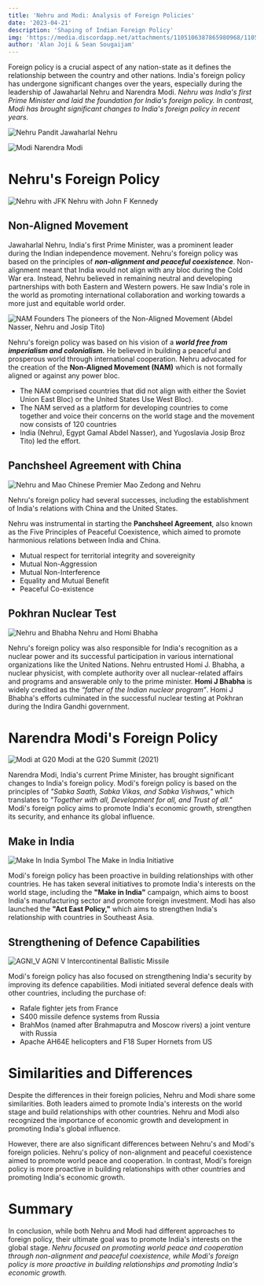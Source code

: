 ```yaml
---
title: 'Nehru and Modi: Analysis of Foreign Policies'
date: '2023-04-21'
description: 'Shaping of Indian Foreign Policy'
img: 'https://media.discordapp.net/attachments/1105106387865980968/1105167625912320111/cover.png?width=1366&height=908'
author: 'Alan Joji & Sean Sougaijam'
---
```


Foreign policy is a crucial aspect of any nation-state as it defines the relationship between the country and other nations. India's foreign policy has undergone significant changes over the years, especially during the leadership of Jawaharlal Nehru and Narendra Modi. _Nehru was India's first Prime Minister and laid the foundation for India's foreign policy. In contrast, Modi has brought significant changes to India's foreign policy in recent years._

![Nehru](https://media.discordapp.net/attachments/1105106387865980968/1105107071155843212/Yousuf-Karsh-Jawharlal-Nehru-1956-1560x1960.png)
Pandit Jawaharlal Nehru

![Modi](https://media.discordapp.net/attachments/1105106387865980968/1105115889482858577/modi-pti.png)
Narendra Modi

# Nehru's Foreign Policy

![Nehru with JFK](https://media.discordapp.net/attachments/1105106387865980968/1105106443339825262/John-F-Kennedy-Jawaharlal-Nehru.png)
Nehru with John F Kennedy

## Non-Aligned Movement

Jawaharlal Nehru, India's first Prime Minister, was a prominent leader during the Indian independence movement. Nehru's foreign policy was based on the principles of **_non-alignment and peaceful coexistence_**. Non-alignment meant that India would not align with any bloc during the Cold War era. Instead, Nehru believed in remaining neutral and developing partnerships with both Eastern and Western powers. He saw India's role in the world as promoting international collaboration and working towards a more just and equitable world order.

![NAM Founders](https://media.discordapp.net/attachments/1105106387865980968/1105121106026836048/4D308E38-131C-43BB-B7BA-868A83884AB6_w408_r1_s.png)
The pioneers of the Non-Aligned Movement (Abdel Nasser, Nehru and Josip Tito)

Nehru's foreign policy was based on his vision of a **_world free from imperialism and colonialism._** He believed in building a peaceful and prosperous world through international cooperation. Nehru advocated for the creation of the **Non-Aligned Movement (NAM)** which is not formally aligned or against any power bloc.

- The NAM comprised countries that did not align with either the Soviet Union East Bloc) or the United States Use West Bloc).
- The NAM served as a platform for developing countries to come together and voice their concerns on the world stage and the movement now consists of 120 countries
- India (Nehru), Egypt Gamal Abdel Nasser), and Yugoslavia Josip Broz Tito) led the effort.

## Panchsheel Agreement with China

![Nehru and Mao](https://media.discordapp.net/attachments/1105106387865980968/1105139278826180718/Mehru-Mao.png)
Chinese Premier Mao Zedong and Nehru

Nehru's foreign policy had several successes, including the establishment of India's relations with China and the United States.

Nehru was instrumental in starting the **Panchsheel Agreement**, also known as the Five Principles of Peaceful Coexistence, which aimed to promote harmonious relations between India and China.

- Mutual respect for territorial integrity and sovereignity
- Mutual Non-Aggression
- Mutual Non-Interference
- Equality and Mutual Benefit
- Peaceful Co-existence

## Pokhran Nuclear Test

![Nehru and Bhabha](https://media.discordapp.net/attachments/1105106387865980968/1105130980668350464/nationalherald2F2019-112Fe4e1502c-8022-435d-bcbc-b0bafaa9d6ff2Fnehru_with_dr_bhabha.png)
Nehru and Homi Bhabha

Nehru's foreign policy was also responsible for India's recognition as a nuclear power and its successful participation in various international organizations like the United Nations. Nehru entrusted Homi J. Bhabha, a nuclear physicist, with complete authority over all nuclear-related affairs and programs and answerable only to the prime minister. **Homi J Bhabha** is widely credited as the _“father of the Indian nuclear program”_. Homi J Bhabha's efforts culminated in the successful nuclear testing at Pokhran during the Indira Gandhi government.

# Narendra Modi's Foreign Policy

![Modi at G20](https://media.discordapp.net/attachments/1105106387865980968/1105141350090932234/modi_g20_summit_first_session_covid_fight_1635610509535_1635610509767.png?width=1614&height=908)
Modi at the G20 Summit (2021)

Narendra Modi, India's current Prime Minister, has brought significant changes to India's foreign policy. Modi's foreign policy is based on the principles of _"Sabka Saath, Sabka Vikas, and Sabka Vishwas,"_ which translates to _"Together with all, Development for all, and Trust of all."_ Modi's foreign policy aims to promote India's economic growth, strengthen its security, and enhance its global influence.

## Make in India

![Make In India Symbol](https://media.discordapp.net/attachments/1105106387865980968/1105136220989829260/make-in-india-scheme-sectors-projects-achievements.png)
The Make in India Initiative

Modi's foreign policy has been proactive in building relationships with other countries. He has taken several initiatives to promote India's interests on the world stage, including the **"Make in India"** campaign, which aims to boost India's manufacturing sector and promote foreign investment. Modi has also launched the **"Act East Policy,"** which aims to strengthen India's relationship with countries in Southeast Asia.

## Strengthening of Defence Capabilities

![AGNI_V](https://media.discordapp.net/attachments/1105106387865980968/1105141968427823125/agni-v-test-fired-8-things-about-indias-new-missile-that-can-strike-northern-part-of-china.png?width=1210&height=908)
AGNI V Intercontinental Ballistic Missile

Modi's foreign policy has also focused on strengthening India's security by improving its defence capabilities. Modi initiated several defence deals with other countries, including the purchase of:

- Rafale fighter jets from France
- S400 missile defence systems from Russia
- BrahMos (named after Brahmaputra and Moscow rivers) a joint venture with Russia
- Apache AH64E helicopters and F18 Super Hornets from US

# Similarities and Differences

Despite the differences in their foreign policies, Nehru and Modi share some similarities. Both leaders aimed to promote India's interests on the world stage and build relationships with other countries. Nehru and Modi also recognized the importance of economic growth and development in promoting India's global influence.

However, there are also significant differences between Nehru's and Modi's foreign policies. Nehru's policy of non-alignment and peaceful coexistence aimed to promote world peace and cooperation. In contrast, Modi's foreign policy is more proactive in building relationships with other countries and promoting India's economic growth.

# Summary

In conclusion, while both Nehru and Modi had different approaches to foreign policy, their ultimate goal was to promote India's interests on the global stage. _Nehru focused on promoting world peace and cooperation through non-alignment and peaceful coexistence, while Modi's foreign policy is more proactive in building relationships and promoting India's economic growth._
